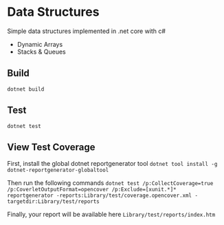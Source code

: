 # Data Structures

Simple data structures implemented in .net core with c#

* Dynamic Arrays
* Stacks & Queues

## Build

`dotnet build`

## Test

`dotnet test`

## View Test Coverage

First, install the global dotnet reportgenerator tool
`dotnet tool install -g dotnet-reportgenerator-globaltool`

Then run the following commands
`dotnet test /p:CollectCoverage=true /p:CoverletOutputFormat=opencover /p:Exclude=[xunit.*]*`
`reportgenerator -reports:Library/test/coverage.opencover.xml -targetdir:Library/test/reports`

Finally, your report will be available here
`Library/test/reports/index.htm`